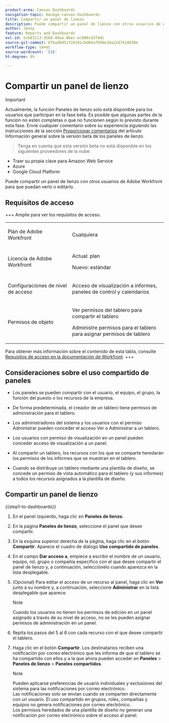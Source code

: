 ```yaml
---
product-area: Canvas Dashboards
navigation-topic: manage-canvas-dashboards
title: Compartir un panel de lienzo
description: Puede compartir un panel de lienzo con otros usuarios de Adobe Workfront para que puedan verlo o editarlo.
author: Jenny
feature: Reports and Dashboards
exl-id: 5cb03113-35b0-49aa-86ec-ec800cd3f4dc
source-git-commit: d76ad0d51f28191cbd04af950e10a2247414830e
workflow-type: tm+mt
source-wordcount: '516'
ht-degree: 9%

---
```


# Compartir un panel de lienzo

>[!IMPORTANT]
>
>Actualmente, la función Paneles de lienzo solo está disponible para los usuarios que participan en la fase beta. Es posible que algunas partes de la función no estén completas o que no funcionen según lo previsto durante esta fase. Envíe cualquier comentario sobre su experiencia siguiendo las instrucciones de la sección [Proporcionar comentarios](/help/quicksilver/product-announcements/betas/canvas-dashboards-beta/canvas-dashboards-beta-information.md#provide-feedback) del artículo Información general sobre la versión beta de los paneles de lienzo.<br>
>>Tenga en cuenta que esta versión beta no está disponible en los siguientes proveedores de la nube:
>
>* Traer su propia clave para Amazon Web Service
>* Azure
>* Google Cloud Platform

Puede compartir un panel de lienzo con otros usuarios de Adobe Workfront para que puedan verlo o editarlo.

## Requisitos de acceso

+++ Amplíe para ver los requisitos de acceso. 
<table style="table-layout:auto"> 
<col> 
</col> 
<col> 
</col> 
<tbody> 
<tr> 
   <td role="rowheader"><p>Plan de Adobe Workfront</p></td> 
   <td> 
<p>Cualquiera </p> 
   </td> 
<tr> 
 <tr> 
   <td role="rowheader"><p>Licencia de Adobe Workfront</p></td> 
   <td> 
<p>Actual: plan </p> 
<p>Nuevo: estándar</p> 
   </td> 
   </tr> 
  </tr> 
  <tr> 
   <td role="rowheader"><p>Configuraciones de nivel de acceso</p></td> 
   <td><p>Acceso de visualización a informes, paneles de control y calendarios</p>
  </td> 
  </tr>  
    </tr>  
        <tr> 
   <td role="rowheader"><p>Permisos de objeto</p></td> 
   <td><p>Ver permisos del tablero para compartir el tablero</p>
   <p>Administre permisos para el tablero para asignar permisos de tablero</p>
  </td> 
  </tr>
</tbody> 
</table>

Para obtener más información sobre el contenido de esta tabla, consulte [Requisitos de acceso en la documentación de Workfront](/help/quicksilver/administration-and-setup/add-users/access-levels-and-object-permissions/access-level-requirements-in-documentation.md).
+++

## Consideraciones sobre el uso compartido de paneles

* Los paneles se pueden compartir con el usuario, el equipo, el grupo, la función del puesto o los recursos de la empresa.

* De forma predeterminada, el creador de un tablero tiene permisos de administración para el tablero.

* Los administradores del sistema y los usuarios con el permiso Administrar pueden conceder el acceso Ver o Administrar a un tablero.

* Los usuarios con permiso de visualización en un panel pueden conceder acceso de visualización a un panel.

* Al compartir un tablero, los recursos con los que se comparte heredarán los permisos de los informes que se muestran en el tablero.

* Cuando se distribuye un tablero mediante una plantilla de diseño, se concede un permiso de vista automático para el tablero (y sus informes) a todos los recursos asignados a la plantilla de diseño.


## Compartir un panel de lienzo


{{step1-to-dashboards}}

1. En el panel izquierdo, haga clic en **Paneles de lienzo**.

1. En la página **Paneles de lienzo**, seleccione el panel que desee compartir.

1. En la esquina superior derecha de la página, haga clic en el botón **Compartir**. Aparece el cuadro de diálogo **Uso compartido de paneles**.

1. En el campo **Dar acceso a**, empiece a escribir el nombre de un usuario, equipo, rol, grupo o compañía específico con el que desee compartir el panel de lienzo y, a continuación, selecciónelo cuando aparezca en la lista desplegable.

1. (Opcional) Para editar el acceso de un recurso al panel, haga clic en **Ver** junto a su nombre y, a continuación, seleccione **Administrar** en la lista desplegable que aparece.

   >[!NOTE]
   >
   > Cuando los usuarios no tienen los permisos de edición en un panel asignado a través de su nivel de acceso, no se les pueden asignar permisos de administración en un panel.

1. Repita los pasos del 5 al 6 con cada recurso con el que desee compartir el tablero.

1. Haga clic en el botón **Compartir**. Los destinatarios reciben una notificación por correo electrónico que les informa de que el tablero se ha compartido con ellos y a la que ahora pueden acceder en **Paneles** > **Paneles de lienzo** > **Paneles compartidos**.

   >[!NOTE]
   >
   > Pueden aplicarse preferencias de usuario individuales y exclusiones del sistema para las notificaciones por correo electrónico. <br>
   > Las notificaciones solo se envían cuando se comparten directamente con un usuario. El uso compartido en grupos, roles, compañías y equipos no genera notificaciones por correo electrónico.<br>
   > Los permisos heredados de una plantilla de diseño no generan una notificación por correo electrónico sobre el acceso al panel.
